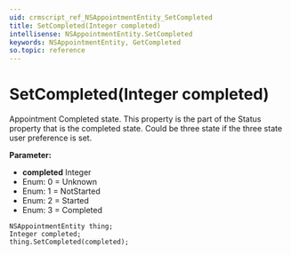 ```yaml
---
uid: crmscript_ref_NSAppointmentEntity_SetCompleted
title: SetCompleted(Integer completed)
intellisense: NSAppointmentEntity.SetCompleted
keywords: NSAppointmentEntity, GetCompleted
so.topic: reference
---
```


# SetCompleted(Integer completed)

Appointment Completed state. This property is the part of the Status property that is the completed state. Could be three state if the three state user preference is set.

**Parameter:** 
* **completed** Integer
* Enum: 0 = Unknown 
* Enum: 1 = NotStarted 
* Enum: 2 = Started 
* Enum: 3 = Completed 

```crmscript
NSAppointmentEntity thing;
Integer completed;
thing.SetCompleted(completed);
```


